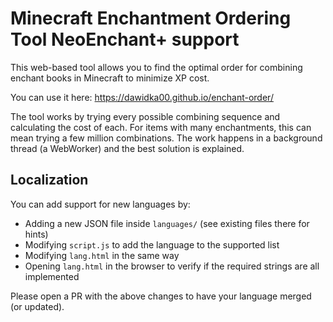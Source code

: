 # Minecraft Enchantment Ordering Tool NeoEnchant+ support

This web-based tool allows you to find the optimal order for combining enchant books in Minecraft to minimize XP cost.

You can use it here: https://dawidka00.github.io/enchant-order/

The tool works by trying every possible combining sequence and calculating the cost of each.
For items with many enchantments, this can mean trying a few million combinations.
The work happens in a background thread (a WebWorker) and the best solution is explained.


## Localization

You can add support for new languages by:

* Adding a new JSON file inside `languages/` (see existing files there for hints)
* Modifying `script.js` to add the language to the supported list
* Modifying `lang.html` in the same way
* Opening `lang.html` in the browser to verify if the required strings are all implemented

Please open a PR with the above changes to have your language merged (or updated).
